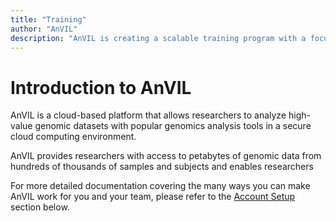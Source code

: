 ```yaml
---
title: "Training"
author: "AnVIL"
description: "AnVIL is creating a scalable training program with a focus on researchers and use cases."
---
```


# Introduction to AnVIL
AnVIL is a cloud-based platform that allows researchers to analyze high-value genomic datasets with popular genomics analysis tools in a secure cloud computing environment.

AnVIL provides researchers with access to petabytes of genomic data from hundreds of thousands of samples and subjects and enables researchers

For more detailed documentation covering the many ways you can make
AnVIL work for you and your team, please refer to the [Account Setup](/learn#account-setup) section below.
